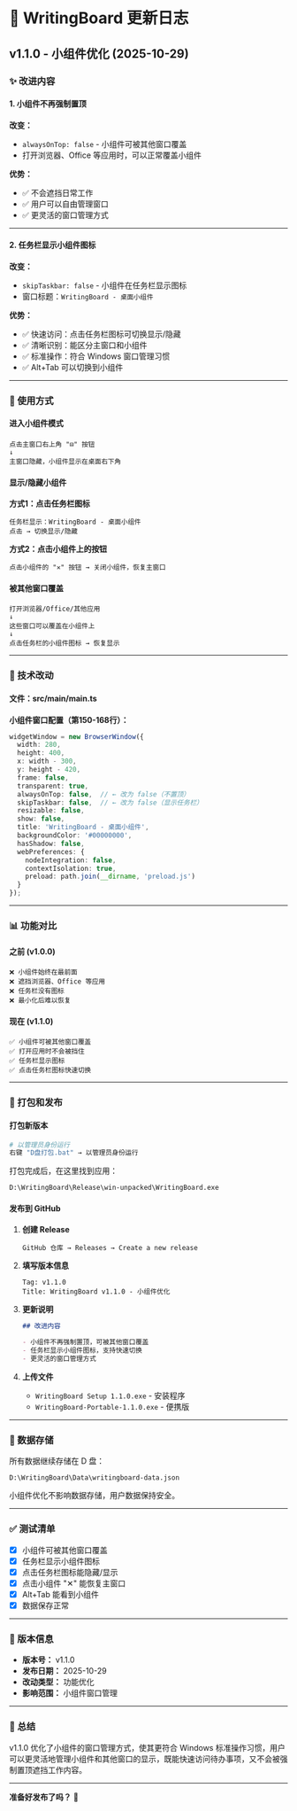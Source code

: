 # 📝 WritingBoard 更新日志

## v1.1.0 - 小组件优化 (2025-10-29)

### ✨ 改进内容

#### 1. 小组件不再强制置顶

**改变：**
- `alwaysOnTop: false` - 小组件可被其他窗口覆盖
- 打开浏览器、Office 等应用时，可以正常覆盖小组件

**优势：**
- ✅ 不会遮挡日常工作
- ✅ 用户可以自由管理窗口
- ✅ 更灵活的窗口管理方式

---

#### 2. 任务栏显示小组件图标

**改变：**
- `skipTaskbar: false` - 小组件在任务栏显示图标
- 窗口标题：`WritingBoard - 桌面小组件`

**优势：**
- ✅ 快速访问：点击任务栏图标可切换显示/隐藏
- ✅ 清晰识别：能区分主窗口和小组件
- ✅ 标准操作：符合 Windows 窗口管理习惯
- ✅ Alt+Tab 可以切换到小组件

---

### 🎯 使用方式

#### 进入小组件模式
```
点击主窗口右上角 "⊟" 按钮
↓
主窗口隐藏，小组件显示在桌面右下角
```

#### 显示/隐藏小组件

**方式1：点击任务栏图标**
```
任务栏显示：WritingBoard - 桌面小组件
点击 → 切换显示/隐藏
```

**方式2：点击小组件上的按钮**
```
点击小组件的 "✕" 按钮 → 关闭小组件，恢复主窗口
```

#### 被其他窗口覆盖
```
打开浏览器/Office/其他应用
↓
这些窗口可以覆盖在小组件上
↓
点击任务栏的小组件图标 → 恢复显示
```

---

### 🔧 技术改动

#### 文件：src/main/main.ts

**小组件窗口配置（第150-168行）：**

```typescript
widgetWindow = new BrowserWindow({
  width: 280,
  height: 400,
  x: width - 300,
  y: height - 420,
  frame: false,
  transparent: true,
  alwaysOnTop: false,  // ← 改为 false（不置顶）
  skipTaskbar: false,  // ← 改为 false（显示任务栏）
  resizable: false,
  show: false,
  title: 'WritingBoard - 桌面小组件',
  backgroundColor: '#00000000',
  hasShadow: false,
  webPreferences: {
    nodeIntegration: false,
    contextIsolation: true,
    preload: path.join(__dirname, 'preload.js')
  }
});
```

---

### 📊 功能对比

#### 之前 (v1.0.0)
```
❌ 小组件始终在最前面
❌ 遮挡浏览器、Office 等应用
❌ 任务栏没有图标
❌ 最小化后难以恢复
```

#### 现在 (v1.1.0)
```
✅ 小组件可被其他窗口覆盖
✅ 打开应用时不会被挡住
✅ 任务栏显示图标
✅ 点击任务栏图标快速切换
```

---

### 🚀 打包和发布

#### 打包新版本

```bash
# 以管理员身份运行
右键 "D盘打包.bat" → 以管理员身份运行
```

打包完成后，在这里找到应用：
```
D:\WritingBoard\Release\win-unpacked\WritingBoard.exe
```

#### 发布到 GitHub

1. **创建 Release**
   ```
   GitHub 仓库 → Releases → Create a new release
   ```

2. **填写版本信息**
   ```
   Tag: v1.1.0
   Title: WritingBoard v1.1.0 - 小组件优化
   ```

3. **更新说明**
   ```markdown
   ## 改进内容
   
   - 小组件不再强制置顶，可被其他窗口覆盖
   - 任务栏显示小组件图标，支持快速切换
   - 更灵活的窗口管理方式
   ```

4. **上传文件**
   - `WritingBoard Setup 1.1.0.exe` - 安装程序
   - `WritingBoard-Portable-1.1.0.exe` - 便携版

---

### 💾 数据存储

所有数据继续存储在 D 盘：
```
D:\WritingBoard\Data\writingboard-data.json
```

小组件优化不影响数据存储，用户数据保持安全。

---

### ✅ 测试清单

- [x] 小组件可被其他窗口覆盖
- [x] 任务栏显示小组件图标
- [x] 点击任务栏图标能隐藏/显示
- [x] 点击小组件 "✕" 能恢复主窗口
- [x] Alt+Tab 能看到小组件
- [x] 数据保存正常

---

### 📝 版本信息

- **版本号：** v1.1.0
- **发布日期：** 2025-10-29
- **改动类型：** 功能优化
- **影响范围：** 小组件窗口管理

---

### 🎉 总结

v1.1.0 优化了小组件的窗口管理方式，使其更符合 Windows 标准操作习惯，用户可以更灵活地管理小组件和其他窗口的显示，既能快速访问待办事项，又不会被强制置顶遮挡工作内容。

---

**准备好发布了吗？** 🚀

